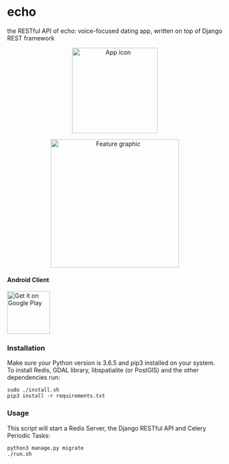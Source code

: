 # echo

the RESTful API of echo: voice-focused dating app, written on top of Django REST framework

<p align="center">
  <img src="https://i.imgur.com/BXRSW6g.png" alt="App icon" height="200px"/>
</p>

<p align="center">
  <img src="https://i.imgur.com/mdCa8I2.jpg" alt="Feature graphic" height="300px"/>
</p>

#### Android Client

<a href="https://play.google.com/store/apps/details?id=computer.dragon.echo&pcampaignid=MKT-Other-global-all-co-prtnr-py-PartBadge-Mar2515-1"><img alt="Get it on Google Play" src="https://play.google.com/intl/en_us/badges/images/generic/en_badge_web_generic.png" height="100px" /></a>

### Installation

Make sure your Python version is 3.6.5 and pip3 installed on your system. To install Redis, GDAL library, libspatialite (or PostGIS) and the other dependencies run:

```Shell
sudo ./install.sh
pip3 install -r requirements.txt
```

### Usage

This script will start a Redis Server, the Django RESTful API and Celery Periodic Tasks:

```Shell
python3 manage.py migrate
./run.sh
```
